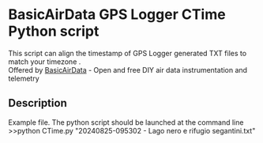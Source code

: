 # BasicAirData GPS Logger CTime Python script
 
This script can align the timestamp of GPS Logger generated TXT files to match your timezone .<br>
Offered by [BasicAirData](https://www.basicairdata.eu) - Open and free DIY air data instrumentation and telemetry 


## Description

Example file. The python script should be launched at the command line >>python CTime.py "20240825-095302 - Lago nero e rifugio segantini.txt"
